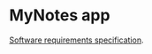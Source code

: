 # MyNotes app

[Software requirements specification](https://github.com/heleneil/ot-harjoitustyo/blob/master/documentation/SRS.md).
